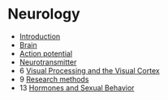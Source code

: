 # Neurology

- [Introduction](introduction)
- [Brain](brain)
- [Action potential](action-potential)
- [Neurotransmitter](neurotransmitter)
- 6 [Visual Processing and the Visual Cortex](visual-cortex)
- 9 [Research methods](research-methods)
- 13 [Hormones and Sexual Behavior](hormones-sexual-behavior)
